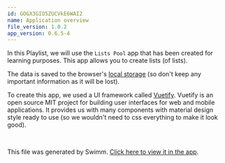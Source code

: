 ```yaml
---
id: GOGX3GIO5ZUCVkE6WAI2
name: Application overview
file_version: 1.0.2
app_version: 0.6.5-4
---
```


In this Playlist, we will use the `Lists Pool` app that has been created for learning purposes. This app allows you to create lists (of lists).

The data is saved to the browser's [local storage](https://developer.mozilla.org/en-US/docs/Web/API/Window/localStorage) (so don't keep any important information as it will be lost).

To create this app, we used a UI framework called [Vuetify](https://vuetifyjs.com). Vuetify is an open source MIT project for building user interfaces for web and mobile applications. It provides us with many components with material design style ready to use (so we wouldn't need to css everything to make it look good).


<br/>

This file was generated by Swimm. [Click here to view it in the app](https://app.swimm.io/repos/DvJKcoPbOxqDEprL3Lun/docs/GOGX3GIO5ZUCVkE6WAI2).